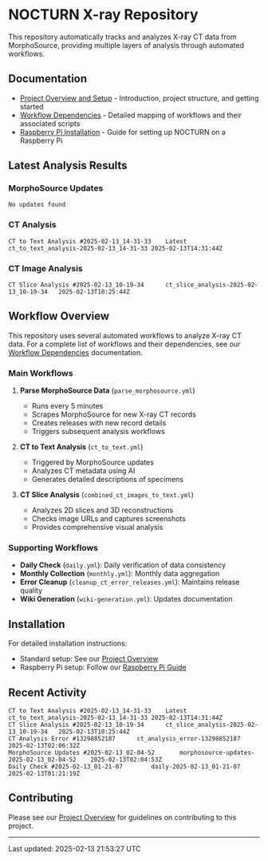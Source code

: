 # NOCTURN X-ray Repository

This repository automatically tracks and analyzes X-ray CT data from MorphoSource, providing multiple layers of analysis through automated workflows.

## Documentation

- [Project Overview and Setup](docs/index.md) - Introduction, project structure, and getting started
- [Workflow Dependencies](docs/dependencies.md) - Detailed mapping of workflows and their associated scripts
- [Raspberry Pi Installation](docs/Raspi.md) - Guide for setting up NOCTURN on a Raspberry Pi

## Latest Analysis Results

### MorphoSource Updates
```
No updates found
```

### CT Analysis
```
CT to Text Analysis #2025-02-13_14-31-33	Latest	ct_to_text_analysis-2025-02-13_14-31-33	2025-02-13T14:31:44Z
```

### CT Image Analysis
```
CT Slice Analysis #2025-02-13_10-19-34		ct_slice_analysis-2025-02-13_10-19-34	2025-02-13T10:25:44Z
```

## Workflow Overview

This repository uses several automated workflows to analyze X-ray CT data. For a complete list of workflows and their dependencies, see our [Workflow Dependencies](docs/dependencies.md) documentation.

### Main Workflows

1. **Parse MorphoSource Data** (`parse_morphosource.yml`)
   - Runs every 5 minutes
   - Scrapes MorphoSource for new X-ray CT records
   - Creates releases with new record details
   - Triggers subsequent analysis workflows

2. **CT to Text Analysis** (`ct_to_text.yml`)
   - Triggered by MorphoSource updates
   - Analyzes CT metadata using AI
   - Generates detailed descriptions of specimens

3. **CT Slice Analysis** (`combined_ct_images_to_text.yml`)
   - Analyzes 2D slices and 3D reconstructions
   - Checks image URLs and captures screenshots
   - Provides comprehensive visual analysis

### Supporting Workflows

- **Daily Check** (`daily.yml`): Daily verification of data consistency
- **Monthly Collection** (`monthly.yml`): Monthly data aggregation
- **Error Cleanup** (`cleanup_ct_error_releases.yml`): Maintains release quality
- **Wiki Generation** (`wiki-generation.yml`): Updates documentation

## Installation

For detailed installation instructions:
- Standard setup: See our [Project Overview](docs/index.md#installation)
- Raspberry Pi setup: Follow our [Raspberry Pi Guide](docs/Raspi.md#installation)

## Recent Activity

```
CT to Text Analysis #2025-02-13_14-31-33	Latest	ct_to_text_analysis-2025-02-13_14-31-33	2025-02-13T14:31:44Z
CT Slice Analysis #2025-02-13_10-19-34		ct_slice_analysis-2025-02-13_10-19-34	2025-02-13T10:25:44Z
CT Analysis Error #13298852187		ct_analysis_error-13298852187	2025-02-13T02:06:32Z
MorphoSource Updates #2025-02-13_02-04-52		morphosource-updates-2025-02-13_02-04-52	2025-02-13T02:04:53Z
Daily Check #2025-02-13_01-21-07		daily-2025-02-13_01-21-07	2025-02-13T01:21:19Z
```

## Contributing

Please see our [Project Overview](docs/index.md#contributing) for guidelines on contributing to this project.

---
Last updated: 2025-02-13 21:53:27 UTC
